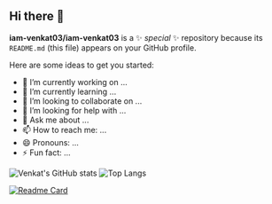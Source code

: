 ## Hi there 👋


**iam-venkat03/iam-venkat03** is a ✨ _special_ ✨ repository because its `README.md` (this file) appears on your GitHub profile.

Here are some ideas to get you started:

- 🔭 I’m currently working on ...
- 🌱 I’m currently learning ...
- 👯 I’m looking to collaborate on ...
- 🤔 I’m looking for help with ...
- 💬 Ask me about ...
- 📫 How to reach me: ...
- 😄 Pronouns: ...
- ⚡ Fun fact: ...

![Venkat's GitHub stats](https://github-readme-stats.vercel.app/api?username=iam-venkat03&show_icons=true&theme=transparent)
![Top Langs](https://github-readme-stats.vercel.app/api/top-langs/?username=iam-venkat03&hide_progress=true)

[![Readme Card](https://github-readme-stats.vercel.app/api/pin/?username=iam-venkat03&repo=github-readme-stats)](https://github.com/anuraghazra/github-readme-stats)
